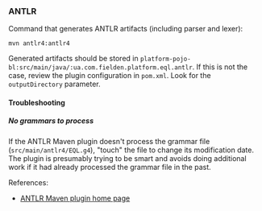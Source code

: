 
### ANTLR

Command that generates ANTLR artifacts (including parser and lexer):

```
mvn antlr4:antlr4
```

Generated artifacts should be stored in `platform-pojo-bl:src/main/java/:ua.com.fielden.platform.eql.antlr`.
If this is not the case, review the plugin configuration in `pom.xml`. Look for the `outputDirectory` parameter.

#### Troubleshooting

##### No grammars to process

If the ANTLR Maven plugin doesn't process the grammar file (`src/main/antlr4/EQL.g4`), "touch" the
file to change its modification date. The plugin is presumably trying to be smart and avoids doing
additional work if it had already processed the grammar file in the past.

References:

* [ANTLR Maven plugin home page](https://www.antlr.org/api/maven-plugin/latest/usage.html)
